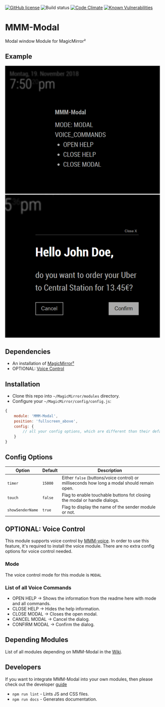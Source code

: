 [![GitHub license](https://img.shields.io/badge/license-MIT-blue.svg?style=flat)](https://raw.githubusercontent.com/fewieden/MMM-Modal/master/LICENSE) ![Build status](https://github.com/fewieden/MMM-Modal/workflows/build/badge.svg) [![Code Climate](https://codeclimate.com/github/fewieden/MMM-Modal/badges/gpa.svg?style=flat)](https://codeclimate.com/github/fewieden/MMM-Modal) [![Known Vulnerabilities](https://snyk.io/test/github/fewieden/mmm-modal/badge.svg)](https://snyk.io/test/github/fewieden/mmm-modal)

# MMM-Modal

Modal window Module for MagicMirror²

## Example

![](.github/example.png) ![](.github/example_dialog.png)

## Dependencies

* An installation of [MagicMirror²](https://github.com/MichMich/MagicMirror)
* OPTIONAL: [Voice Control](https://github.com/fewieden/MMM-voice)

## Installation

* Clone this repo into `~/MagicMirror/modules` directory.
* Configure your `~/MagicMirror/config/config.js`:

```js
{
    module: 'MMM-Modal',
    position: 'fullscreen_above',
    config: {
        // all your config options, which are different than their default values
    }
}
```

## Config Options

| **Option** | **Default** | **Description** |
| --- | --- | --- |
| `timer` | `15000` | Either `false` (buttons/voice control) or milliseconds how long a modal should remain open. |
| `touch` | `false` | Flag to enable touchable buttons fot closing the modal or handle dialogs. |
| `showSenderName` | `true` | Flag to display the name of the sender module or not. |

## OPTIONAL: Voice Control

This module supports voice control by [MMM-voice](https://github.com/fewieden/MMM-voice).
In order to use this feature, it's required to install the voice module. There are no extra config
options for voice control needed.

### Mode

The voice control mode for this module is `MODAL`

### List of all Voice Commands

* OPEN HELP -> Shows the information from the readme here with mode and all commands.
* CLOSE HELP -> Hides the help information.
* CLOSE MODAL -> Closes the open modal.
* CANCEL MODAL -> Cancel the dialog.
* CONFIRM MODAL -> Confirm the dialog.

## Depending Modules

List of all modules depending on MMM-Modal in the [Wiki](https://github.com/fewieden/MMM-Modal/wiki/Depending-Modules).

## Developers

If you want to integrate MMM-Modal into your own modules, then please check out the developer [guide](DEVELOPER.md)

* `npm run lint` - Lints JS and CSS files.
* `npm run docs` - Generates documentation.
